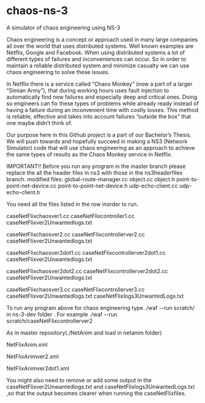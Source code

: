 # chaos-ns-3
A simulator of chaos engineering using NS-3

Chaos engineering is a concept or approach used in many large companies all over the world that uses distributed systems. Well known examples are Netflix, Google and Facebook. When using distributed systems a lot of different types of failures and inconveniences can occur. So in order to maintain a reliable distributed system and minimize casualty we can use chaos engineering to solve these issues.

In Netflix there is a service called “Chaos Monkey” (now a part of a larger “Simian Army”), that during working hours uses fault injection to automatically find new failures and especially deep and critical ones. Doing so engineers can fix these types of problems while already ready instead of having a failure during an inconvenient time with costly losses. This method is reliable, effective and takes into account failures “outside the box” that one maybe didn’t think of. 

Our purpose here in this Github project is a part of our Bachelor’s Thesis. We will push towards and hopefully succeed in making a NS3 (Network Simulator) code that will use chaos engineering as an approach to achieve the same types of results as the Chaos Monkey service in Netflix.

IMPORTANT!!
Before you run any program in the master branch please replace the all the header files in ns3 with those in the ns3headerfiles branch. modified files: global-route-manager.cc object.cc object.h point-to-point-net-device.cc point-to-point-net-device.h udp-echo-client.cc udp-echo-client.h



You need all the files listed in the row inorder to run.

caseNetFlixchaosver1.cc     	  caseNetFlixcontroller1.cc    	    caseNetFlixver2Unwantedlogs.txt

caseNetFlixchaosver2.cc         caseNetFlixcontrollerver2.cc     	    caseNetFlixver2Unwantedlogs.txt

caseNetFlixchaosver2dot1.cc     	caseNetFlixcontrollerver2dot1.cc     	    caseNetFlixver2Unwantedlogs.txt

caseNetFlixchaosver2dot2.cc       	caseNetFlixcontrollerver2dot2.cc         	caseNetFlixver2Unwantedlogs.txt

caseNetFlixchaosver3.cc  	caseNetFlixcontrollerver3.cc 	caseNetFlixver2Unwantedlogs.txt  caseNetFlixlogs3UnwantedLogs.txt

To run any program above for chaos engineering type ./waf --run scratch/<any controller file> in ns-3-dev folder . For example 
./waf --run scratch/caseNetFlixcontrollerver2

As in master repository(./NetAnim and load in netanim folder)

NetFlixAnim.xml

NetFlixAnimver2.xml

NetFlixAnimver2dot1.xml

You might also need to remove or add some output in the caseNetFlixver2Unwantedlogs.txt and caseNetFlixlogs3UnwantedLogs.txt ,so that the output becomes clearer when running the caseNetFlixfiles.

